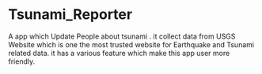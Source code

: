 # Tsunami_Reporter
A app which Update People about tsunami . it collect data from USGS Website which is one the most trusted website for Earthquake and Tsunami related data. it has a various feature which make this app user more friendly.
